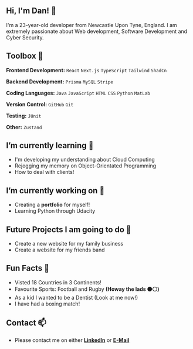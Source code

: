 ## **Hi, I'm Dan!** 👋

I'm a 23-year-old developer from Newcastle Upon Tyne, England. I am extremely passionate about Web development, Software Development and Cyber Security.

## Toolbox 🥊
**Frontend Development:** `React` `Next.js` `TypeScript` `Tailwind` `ShadCn`

**Backend Development:** `Prisma` `MySQL` `Stripe`

**Coding Languages:** `Java` `JavaScript` `HTML` `CSS` `Python` `MatLab`

**Version Control:** `GitHub` `Git`

**Testing:** `JUnit`

**Other:** `Zustand`

## **I’m currently learning** 🌻

- I'm developing my understanding about Cloud Computing
- Rejogging my memory on Object-Orientated Programming
- How to deal with clients!

## **I’m currently working on** 🔭

- Creating a **portfolio** for myself!
- Learning Python through Udacity

## **Future Projects I am going to do** 🤔

- Create a new website for my family business
- Create a website for my friends band

## **Fun Facts** 🥑

- Visted 18 Countries in 3 Continents!
- Favourite Sports: Football and Rugby **(Howay the lads ⚫⚪)**
- As a kid I wanted to be a Dentist (Look at me now!)
- I have had a boxing match!

## **Contact** 📫

- Please contact me on either **[LinkedIn](https://www.linkedin.com/in/daniel-jones-a4a85b23a/)** or **[E-Mail](mailto:dan_jones1107@hotmail.com?subject=[GitHub]%20Enquiry%20From%20GitHub)**

